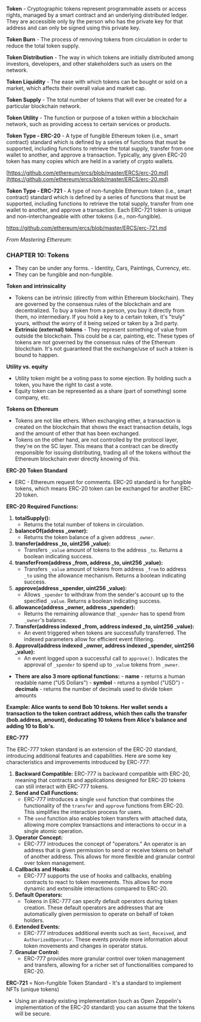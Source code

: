 **Token** - Cryptographic tokens represent programmable assets or access rights, managed by a smart contract and an underlying distributed ledger. They are accessible only by the person who has the private key for that address and can only be signed using this private key.

**Token Burn** - The process of removing tokens from circulation in order to reduce the total token supply.

**Token Distribution** - The way in which tokens are initially distributed among investors, developers, and other stakeholders such as users on the network.

**Token Liquidity** - The ease with which tokens can be bought or sold on a market, which affects their overall value and market cap.

**Token Supply** - The total number of tokens that will ever be created for a particular blockchain network.

**Token Utility** - The function or purpose of a token within a blockchain network, such as providing access to certain services or products.

**Token Type - ERC-20** - A type of fungible Ethereum token (i.e., smart contract) standard which is defined by a series of functions that must be supported, including functions to retrieve the total supply, transfer from one wallet to another, and approve a transaction. Typically, any given ERC-20 token has many copies which are held in a variety of crypto wallets.

[https://github.com/ethereum/ercs/blob/master/ERCS/erc-20.md](https://github.com/ethereum/ercs/blob/master/ERCS/erc-20.md)

**Token Type - ERC-721** - A type of non-fungible Ethereum token (i.e., smart contract) standard which is defined by a series of functions that must be supported, including functions to retrieve the total supply, transfer from one wallet to another, and approve a transaction. Each ERC-721 token is unique and non-interchangeable with other tokens (i.e., non-fungible).

https://github.com/ethereum/ercs/blob/master/ERCS/erc-721.md

*From Mastering Ethereum*:

### CHAPTER 10: Tokens

- They can be under any forms.
		- Identity, Cars, Paintings, Currency, etc.
- They can be fungible and non-fungible.
 
**Token and intrinsicality**
- Tokens can be intrinsic (directly from within Ethereum blockchain). They are governed by the consensus rules of the blockchain and are decentralized. To buy a token from a person, you buy it directly from them, no intermediary. If you hold a key to a certain token, it's "truly" yours, without the worry of it being seized or taken by a 3rd party.
- **Extrinsic (external) tokens** - They represent something of value from outside the blockchain. This could be a car, painting, etc. These types of tokens are not governed by the consensus rules of the Ethereum blockchain. It's not guaranteed that the exchange/use of such a token is bound to happen.
 
**Utility vs. equity**
- Utility token might be a voting pass to some ejection. By holding such a token, you have the right to cast a vote.
- Equity token can be represented as a share (part of something) some company, etc.
 
**Tokens on Ethereum**
- Tokens are not like ethers. When exchanging ether, a transaction is created on the blockchain that shows the exact transaction details, logs and the amount of ether that has been exchanged.
- Tokens on the other hand, are not controlled by the protocol layer, they're on the SC layer. This means that a contract can be directly responsible for issuing distributing, trading all of the tokens without the Ethereum blockchain ever directly knowing of this.
 
**ERC-20 Token Standard**
* ERC - Ethereum request for comments. ERC-20 standard is for fungible tokens, which means ERC-20 token can be exchanged for another ERC-20 token.
 
**ERC-20 Required Functions:**

1. **totalSupply():**
    - Returns the total number of tokens in circulation.
2. **balanceOf(address _owner):**
    - Returns the token balance of a given address `_owner`.
3. **transfer(address _to, uint256 _value):**
    - Transfers `_value` amount of tokens to the address `_to`. Returns a boolean indicating success.
4. **transferFrom(address _from, address _to, uint256 _value):**
    - Transfers `_value` amount of tokens from address `_from` to address `_to` using the allowance mechanism. Returns a boolean indicating success.
5. **approve(address _spender, uint256 _value):**
    - Allows `_spender` to withdraw from the sender's account up to the specified `_value`. Returns a boolean indicating success.
6. **allowance(address _owner, address _spender):**
    - Returns the remaining allowance that `_spender` has to spend from `_owner`'s balance.
7. **Transfer(address indexed _from, address indexed _to, uint256 _value):**
    - An event triggered when tokens are successfully transferred. The indexed parameters allow for efficient event filtering.
8. **Approval(address indexed _owner, address indexed _spender, uint256 _value):**
    - An event logged upon a successful call to `approve()`. Indicates the approval of `_spender` to spend up to `_value` tokens from `_owner`.
 
- **There are also 3 more optional functions:**
		- **name** - returns a human readable name ("US Dollars")
		- **symbol** - returns a symbol ("USD")
		- **decimals** - returns the number of decimals used to divide token amounts
 
**Example: Alice wants to send Bob 10 tokens. Her wallet sends a transaction to the token contract address, which then calls the transfer (bob.address, amount), deducating 10 tokens from Alice's balance and adding 10 to Bob's.**
 
**ERC-777**

The ERC-777 token standard is an extension of the ERC-20 standard, introducing additional features and capabilities. Here are some key characteristics and improvements introduced by ERC-777:

1. **Backward Compatible:** ERC-777 is backward compatible with ERC-20, meaning that contracts and applications designed for ERC-20 tokens can still interact with ERC-777 tokens.
2. **Send and Call Functions:**
    - ERC-777 introduces a single `send` function that combines the functionality of the `transfer` and `approve` functions from ERC-20. This simplifies the interaction process for users.
    - The `send` function also enables token transfers with attached data, allowing more complex transactions and interactions to occur in a single atomic operation.
3. **Operator Concept:**
    - ERC-777 introduces the concept of "operators." An operator is an address that is given permission to send or receive tokens on behalf of another address. This allows for more flexible and granular control over token management.
4. **Callbacks and Hooks:**
    - ERC-777 supports the use of hooks and callbacks, enabling contracts to react to token movements. This allows for more dynamic and extensible interactions compared to ERC-20.
5. **Default Operators:**
    - Tokens in ERC-777 can specify default operators during token creation. These default operators are addresses that are automatically given permission to operate on behalf of token holders.
6. **Extended Events:**
    - ERC-777 introduces additional events such as `Sent`, `Received`, and `AuthorizedOperator`. These events provide more information about token movements and changes in operator status.
7. **Granular Control:**
    - ERC-777 provides more granular control over token management and transfers, allowing for a richer set of functionalities compared to ERC-20.
 
**ERC-721** = Non-fungible Token Standard - It's a standard to implement NFTs (unique tokens)
- Using an already existing implementation (such as Open Zeppelin's implementation of the ERC-20 standard) you can assume that the tokens will be secure.